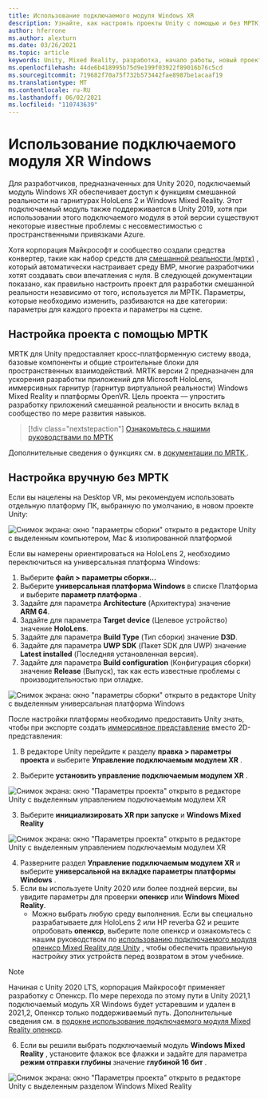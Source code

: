 ```yaml
---
title: Использование подключаемого модуля Windows XR
description: Узнайте, как настроить проекты Unity с помощью и без МРТК, используя поддержку Windows XR.
author: hferrone
ms.author: alexturn
ms.date: 03/26/2021
ms.topic: article
keywords: Unity, Mixed Reality, разработка, начало работы, новый проект, Windows Mixed Reality, UWP, XR, производительность, устаревший, мртк, Windows
ms.openlocfilehash: 44de6b418995b75d9e199f03922f89016b76c5cd
ms.sourcegitcommit: 719682f70a75f732b573442fae8987be1acaaf19
ms.translationtype: MT
ms.contentlocale: ru-RU
ms.lasthandoff: 06/02/2021
ms.locfileid: "110743639"
---
```

# <a name="using-windows-xr-plugin"></a>Использование подключаемого модуля XR Windows

Для разработчиков, предназначенных для Unity 2020, подключаемый модуль Windows XR обеспечивает доступ к функциям смешанной реальности на гарнитурах HoloLens 2 и Windows Mixed Reality.  Этот подключаемый модуль также поддерживается в Unity 2019, хотя при использовании этого подключаемого модуля в этой версии существуют некоторые известные проблемы с несовместимостью с пространственными привязками Azure.

Хотя корпорация Майкрософт и сообщество создали средства конвертер, такие как набор средств для [смешанной реальности (мртк)](https://microsoft.github.io/MixedRealityToolkit-Unity/Documentation/Installation.html) , который автоматически настраивает среду ВМР, многие разработчики хотят создавать свои впечатления с нуля.  В следующей документации показано, как правильно настроить проект для разработки смешанной реальности независимо от того, используется ли МРТК.  Параметры, которые необходимо изменить, разбиваются на две категории: параметры для каждого проекта и параметры на сцене.

## <a name="setting-up-your-project-with-mrtk"></a>Настройка проекта с помощью МРТК

MRTK для Unity предоставляет кросс-платформенную систему ввода, базовые компоненты и общие строительные блоки для пространственных взаимодействий. MRTK версии 2 предназначен для ускорения разработки приложений для Microsoft HoloLens, иммерсивных гарнитур (гарнитур виртуальной реальности) Windows Mixed Reality и платформы OpenVR. Цель проекта — упростить разработку приложений смешанной реальности и вносить вклад в сообщество по мере развития навыков.

> [!div class="nextstepaction"]
> [Ознакомьтесь с нашими руководствами по МРТК](./tutorials/mr-learning-base-02.md?tabs=winxr)

Дополнительные сведения о функциях см. в [документации по MRTK ](/windows/mixed-reality/mrtk-unity).

## <a name="manual-setup-without-mrtk"></a>Настройка вручную без МРТК

Если вы нацелены на Desktop VR, мы рекомендуем использовать отдельную платформу ПК, выбранную по умолчанию, в новом проекте Unity:

![Снимок экрана: окно "параметры сборки" открыто в редакторе Unity с выделенным компьютером, Mac & изолированной платформой](images/wmr-config-img-3.png)

Если вы намерены ориентироваться на HoloLens 2, необходимо переключиться на универсальная платформа Windows:

1.  Выберите **файл > параметры сборки...**
2.  Выберите **универсальная платформа Windows** в списке Платформа и выберите **параметр платформа** .
3.  Задайте для параметра **Architecture** (Архитектура) значение **ARM 64**.
4.  Задайте для параметра **Target device** (Целевое устройство) значение **HoloLens**.
5.  Задайте для параметра **Build Type** (Тип сборки) значение **D3D**.
6.  Задайте для параметра **UWP SDK** (Пакет SDK для UWP) значение **Latest installed** (Последняя установленная версия).
7.  Задайте для параметра **Build configuration** (Конфигурация сборки) значение **Release** (Выпуск), так как есть известные проблемы с производительностью при отладке.

![Снимок экрана: окно "параметры сборки" открыто в редакторе Unity с выделенным универсальная платформа Windows](images/wmr-config-img-4.png)

После настройки платформы необходимо предоставить Unity знать, чтобы при экспорте создать [иммерсивное представление](../../design/app-views.md) вместо 2D-представления:

1. В редакторе Unity перейдите к разделу **правка > параметры проекта** и выберите **Управление подключаемым модулем XR** .

2. Выберите **установить управление подключаемым модулем XR** .

![Снимок экрана: окно "Параметры проекта" открыто в редакторе Unity с выделенным управлением подключаемым модулем XR](images/wmr-config-img-5.png)

3. Выберите **инициализировать XR при запуске** и **Windows Mixed Reality**

![Снимок экрана: окно "Параметры проекта" открыто в редакторе Unity с выделенным управлением подключаемым модулем XR](images/wmr-config-img-7.png)

4. Разверните раздел **Управление подключаемым модулем XR** и выберите **универсальной на вкладке параметры платформы Windows** .
5. Если вы используете Unity 2020 или более поздней версии, вы увидите параметры для проверки **опенкср** или **Windows Mixed Reality**. 
    * Можно выбрать любую среду выполнения.  Если вы специально разрабатываете для HoloLens 2 или HP reverbа G2 и решите опробовать **опенкср**, выберите поле опенкср и ознакомьтесь с нашим руководством по [использованию подключаемого модуля опенкср Mixed Reality для Unity](openxr-getting-started.md) , чтобы обеспечить правильную настройку этих устройств перед возвратом в этом учебнике.

> [!NOTE]
> Начиная с Unity 2020 LTS, корпорация Майкрософт применяет разработку с Опенкср.  По мере перехода по этому пути в Unity 2021,1 подключаемый модуль XR Windows будет устаревшим и удален в 2021,2, Опенкср только поддерживаемый путь. Дополнительные сведения см. в [подокне использование подключаемого модуля Mixed Reality опенкср](openxr-getting-started.md).

6. Если вы решили выбрать подключаемый модуль **Windows Mixed Reality** , установите флажок все флажки и задайте для параметра **режим отправки глубины** значение **глубиной 16 бит** .

![Снимок экрана: окно "Параметры проекта" открыто в редакторе Unity с выделенным разделом Windows Mixed Reality](images/wmr-config-img-8.png)